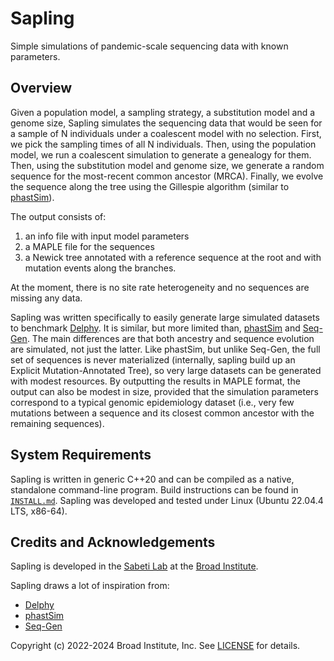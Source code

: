 Sapling
=======

Simple simulations of pandemic-scale sequencing data with known parameters.

Overview
--------

Given a population model, a sampling strategy, a substitution model and a genome size, Sapling simulates
the sequencing data that would be seen for a sample of N individuals under a coalescent model with no selection.
First, we pick the sampling times of all N individuals.  Then, using the population model, we run a coalescent
simulation to generate a genealogy for them.  Then, using the substitution model and genome size, we generate
a random sequence for the most-recent common ancestor (MRCA).  Finally, we evolve the sequence along the
tree using the Gillespie algorithm (similar to [phastSim](https://github.com/NicolaDM/phastSim)).

The output consists of:
1) an info file with input model parameters
2) a MAPLE file for the sequences
3) a Newick tree annotated with a reference sequence at the root and with mutation events along the branches.

At the moment, there is no site rate heterogeneity and no sequences are missing any data.

Sapling was written specifically to easily generate large simulated datasets to benchmark
[Delphy](https://github.com/broadinstitute/delphy).  It is similar, but more limited than,
[phastSim](https://github.com/NicolaDM/phastSim) and [Seq-Gen](https://github.com/rambaut/Seq-Gen).  The main
differences are that both ancestry and sequence evolution are simulated, not just the latter.  Like phastSim, but unlike
Seq-Gen, the full set of sequences is never materialized (internally, sapling build up an Explicit Mutation-Annotated
Tree), so very large datasets can be generated with modest resources.  By outputting the results in MAPLE format, the
output can also be modest in size, provided that the simulation parameters correspond to a typical genomic epidemiology
dataset (i.e., very few mutations between a sequence and its closest common ancestor with the remaining sequences).

System Requirements
-------------------
Sapling is written in generic C++20 and can be compiled as a native, standalone command-line program.  Build instructions can be found in [`INSTALL.md`](INSTALL.md).  Sapling was developed and tested under Linux (Ubuntu 22.04.4 LTS, x86-64).

Credits and Acknowledgements
----------------------------

Sapling is developed in the [Sabeti Lab](https://www.sabetilab.org/) at the [Broad
Institute](https://www.broadinstitute.org/).

Sapling draws a lot of inspiration from:

- [Delphy](https://github.com/broadinstitute/delphy)
- [phastSim](https://github.com/NicolaDM/phastSim)
- [Seq-Gen](https://github.com/rambaut/Seq-Gen)

Copyright (c) 2022-2024 Broad Institute, Inc.  See [LICENSE](LICENSE) for details.
